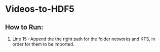 # Videos-to-HDF5

## How to Run:

1. Line 15 : Append the the right path for the folder networks and KTS, in order for them to be imported.
